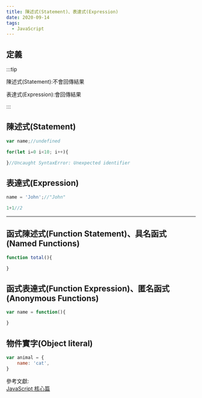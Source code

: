 ```yaml
---
title: 陳述式(Statement)、表達式(Expression)
date: 2020-09-14
tags:
  - JavaScript
---
```


## 定義

:::tip
<p />
<p style="font-size:'bold';">陳述式(Statement):不會回傳結果</p>
<p>表達式(Expression):會回傳結果</p>
:::

## 陳述式(Statement)

```javascript
var name;//undefined
```

```javascript
for(let i=0 i<10; i++){

}//Uncaught SyntaxError: Unexpected identifier

```

## 表達式(Expression)

```javascript
name = 'John';//"John"
```

```javascript
1+1//2
```

****

## 函式陳述式(Function Statement)、具名函式(Named Functions)

```javascript
function total(){

}
```

## 函式表達式(Function Expression)、匿名函式(Anonymous Functions)

```javascript
var name = function(){

}
```


## 物件實字(Object literal)
```javascript
var animal = {
    name: 'cat',
}
```

參考文獻:<br/>
[JavaScript 核心篇](https://www.hexschool.com/courses/js-core.html "Title")

<Vssue  />